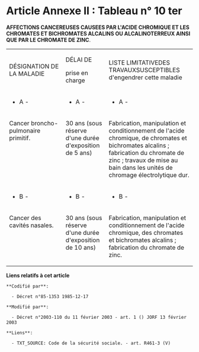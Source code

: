 # Article Annexe II : Tableau n° 10 ter

**AFFECTIONS CANCEREUSES CAUSEES PAR L'ACIDE CHROMIQUE ET LES CHROMATES ET BICHROMATES ALCALINS OU ALCALINOTERREUX AINSI QUE
PAR LE CHROMATE DE ZINC**.

<table>
  <tbody>
    <tr>
      <td width="202">

DÉSIGNATION DE LA MALADIE

</td>
      <td width="121">

DÉLAI DE 

prise en charge

</td>
      <td width="282">

LISTE LIMITATIVEDES TRAVAUXSUSCEPTIBLES d'engendrer cette maladie

</td>
    </tr>
    <tr>
      <td width="202">

- A -

</td>
      <td width="121">

- A -

</td>
      <td width="282">

- A -

</td>
    </tr>
    <tr>
      <td width="202" valign="top">

Cancer broncho-pulmonaire primitif.

</td>
      <td width="121" valign="top">

30 ans (sous réserve d'une durée d'exposition de 5 ans)

</td>
      <td valign="top" width="282">

Fabrication, manipulation et conditionnement de l'acide chromique, de chromates et bichromates alcalins ; fabrication du
chromate de zinc ; travaux de mise au bain dans les unités de chromage électrolytique dur.

</td>
    </tr>
    <tr>
      <td width="202">

- B -

</td>
      <td width="121">

- B -

</td>
      <td width="282">

- B -

</td>
    </tr>
    <tr>
      <td valign="top" width="202">

Cancer des cavités nasales.

</td>
      <td width="121" valign="top">

30 ans (sous réserve d'une durée d'exposition de 10 ans)

</td>
      <td width="282" valign="top">

Fabrication, manipulation et conditionnement de l'acide chromique, des chromates et bichromates alcalins ; fabrication du
chromate de zinc.

</td>
    </tr>
  </tbody>
</table>

**Liens relatifs à cet article**

	**Codifié par**:

	  - Décret n°85-1353 1985-12-17

	**Modifié par**:

	  - Décret n°2003-110 du 11 février 2003 - art. 1 () JORF 13 février 2003

	**Liens**:

	  - TXT_SOURCE: Code de la sécurité sociale. - art. R461-3 (V)
